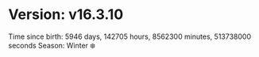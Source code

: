 # Version: v16.3.10
Time since birth: 5946 days, 142705 hours, 8562300 minutes, 513738000 seconds
Season: Winter ❄️
